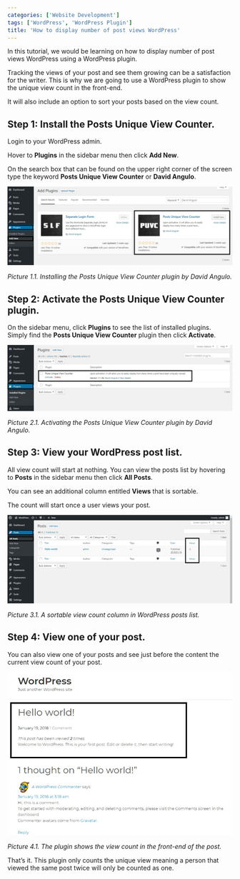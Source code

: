 ```yaml
---
categories: ['Website Development']
tags: ['WordPress', 'WordPress Plugin']
title: 'How to display number of post views WordPress'
---
```

In this tutorial, we would be learning on how to display number of post views WordPress using a WordPress plugin.

Tracking the views of your post and see them growing can be a satisfaction for the writer. This is why we are going to use a WordPress plugin to show the unique view count in the front-end.

It will also include an option to sort your posts based on the view count.

## Step 1: Install the Posts Unique View Counter.
Login to your WordPress admin.

Hover to **Plugins** in the sidebar menu then click **Add New**.

On the search box that can be found on the upper right corner of the screen type the keyword **Posts Unique View Counter** or **David Angulo**.

![add-plugin](/assets/images/posts/how-to-display-number-of-post-views-wordpress/add-plugin.jpg)

*Picture 1.1. Installing the Posts Unique View Counter plugin by David Angulo.*

## Step 2: Activate the Posts Unique View Counter plugin.

On the sidebar menu, click **Plugins** to see the list of installed plugins. Simply find the **Posts Unique View Counter** plugin then click **Activate**.

![activate-plugin](/assets/images/posts/how-to-display-number-of-post-views-wordpress/activate-plugin.jpg)

*Picture 2.1. Activating the Posts Unique View Counter plugin by David Angulo.*

## Step 3: View your WordPress post list.
All view count will start at nothing. You can view the posts list by hovering to **Posts** in the sidebar menu then click **All Posts**.

You can see an additional column entitled **Views** that is sortable.

The count will start once a user views your post.

![result](/assets/images/posts/how-to-display-number-of-post-views-wordpress/result.jpg)

*Picture 3.1. A sortable view count column in WordPress posts list.*

## Step 4: View one of your post.

You can also view one of your posts and see just before the content the current view count of your post.

![public](/assets/images/posts/how-to-display-number-of-post-views-wordpress/public.jpg)

*Picture 4.1. The plugin shows the view count in the front-end of the post.*

That’s it. This plugin only counts the unique view meaning a person that viewed the same post twice will only be counted as one.
